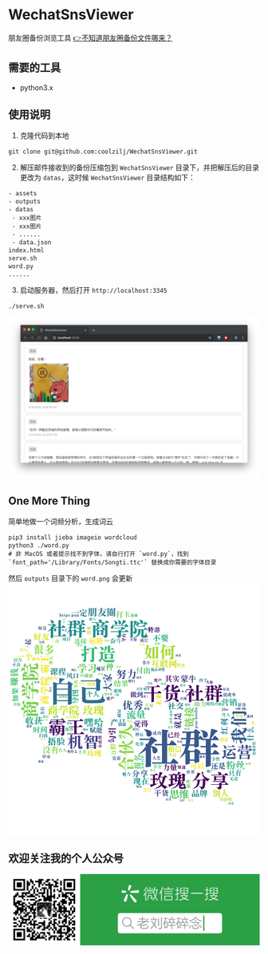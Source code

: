 # WechatSnsViewer
朋友圈备份浏览工具 [👉不知道朋友圈备份文件哪来？](https://mp.weixin.qq.com/s?__biz=Mzg4MDExMTUwMw==&mid=2247483679&idx=1&sn=12f73bf7f92f94b12ec057e64913b0f8&chksm=cf7b7bfff80cf2e9afa369117e5da5733854f4823e70dddce64a5537a7de3c24bb1b121727cb&token=1469653834&lang=zh_CN#rd)

## 需要的工具
- python3.x

## 使用说明
1. 克隆代码到本地
```
git clone git@github.com:coolzilj/WechatSnsViewer.git
```

2. 解压邮件接收到的备份压缩包到 `WechatSnsViewer` 目录下，并把解压后的目录更改为 `datas`，这时候 `WechatSnsViewer` 目录结构如下：
```
- assets
- outputs
- datas
 - xxx图片
 - xxx图片
 - ......
 - data.json
index.html
serve.sh
word.py
......
```

3. 启动服务器，然后打开 `http://localhost:3345`
```
./serve.sh
```
![](https://raw.githubusercontent.com/coolzilj/WechatSnsViewer/master/screenshots/screenshot.png)

## One More Thing
简单地做一个词频分析，生成词云

```
pip3 install jieba imageio wordcloud
python3 ./word.py
# 非 MacOS 或者提示找不到字体，请自行打开 `word.py`，找到 `font_path='/Library/Fonts/Songti.ttc'` 替换成你需要的字体目录
```

然后 `outputs` 目录下的 `word.png` 会更新
![](https://raw.githubusercontent.com/coolzilj/WechatSnsViewer/master/outputs/word.png)

## 欢迎关注我的个人公众号
![](https://raw.githubusercontent.com/coolzilj/WechatSnsViewer/master/screenshots/qrcode.png)
